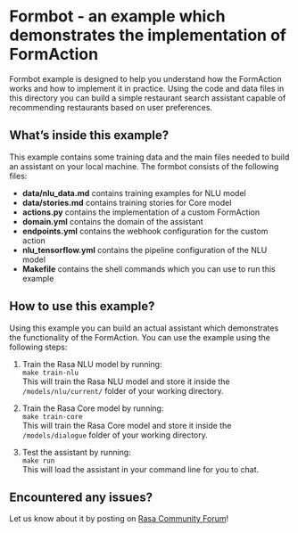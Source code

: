# Formbot - an example which demonstrates the implementation of FormAction

Formbot example is designed to help you understand how the FormAction works and how
to implement it in practice. Using the code and data files in this directory you
can build a simple restaurant search assistant capable of recommending
restaurants based on user preferences.

## What’s inside this example?

This example contains some training data and the main files needed to build an 
assistant on your local machine. The formbot consists of the following files:

- **data/nlu_data.md** contains training examples for NLU model  
- **data/stories.md** contains training stories for Core model  
- **actions.py** contains the implementation of a custom FormAction  
- **domain.yml** contains the domain of the assistant  
- **endpoints.yml** contains the webhook configuration for the custom action  
- **nlu_tensorflow.yml** contains the pipeline configuration of the NLU model  
- **Makefile** contains the shell commands which you can use to run this example  


## How to use this example?

Using this example you can build an actual assistant which demonstrates the
functionality of the FormAction. You can use the example using the following 
steps:

1. Train the Rasa NLU model by running:  
```make train-nlu```  
This will train the Rasa NLU model and store it inside the `/models/nlu/current/`
folder of your working directory.

2. Train the Rasa Core model by running:  
```make train-core```  
This will train the Rasa Core model and store it inside the `/models/dialogue`
folder of your working directory.

4. Test the assistant by running:  
```make run```  
This will load the assistant in your command line for you to chat.


## Encountered any issues?
Let us know about it by posting on [Rasa Community Forum](https://forum.rasa.com)!
